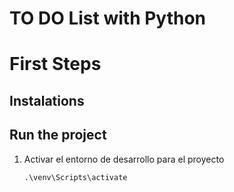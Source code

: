 # TO DO List with Python

# First Steps

## Instalations

## Run the project

1. Activar el entorno de desarrollo para el proyecto
   ```
   .\venv\Scripts\activate
   ```
